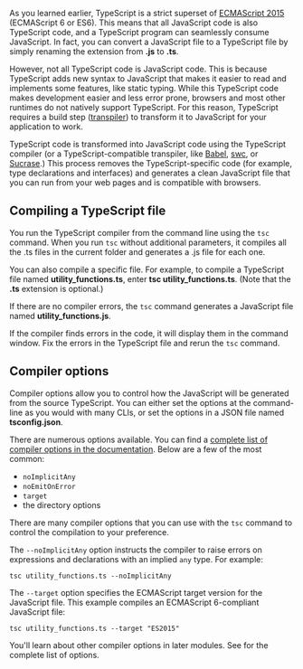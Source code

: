 As you learned earlier, TypeScript is a strict superset of [ECMAScript 2015](https://www.ecma-international.org/ecma-262/6.0/) (ECMAScript 6 or ES6). This means that all JavaScript code is also TypeScript code, and a TypeScript program can seamlessly consume JavaScript. In fact, you can convert a JavaScript file to a TypeScript file by simply renaming the extension from **.js** to **.ts**.

However, not all TypeScript code is JavaScript code. This is because TypeScript adds new syntax to JavaScript that makes it easier to read and implements some features, like static typing. While this TypeScript code makes development easier and less error prone, browsers and most other runtimes do not natively support TypeScript. For this reason, TypeScript requires a build step ([transpiler](https://en.wikipedia.org/wiki/Source-to-source_compiler)) to transform it to JavaScript for your application to work.

TypeScript code is transformed into JavaScript code using the TypeScript compiler (or a TypeScript-compatible transpiler, like [Babel](https://babeljs.io/), [swc](https://swc.rs/docs/installation/), or [Sucrase](https://github.com/alangpierce/sucrase).) This process removes the TypeScript-specific code (for example, type declarations and interfaces) and generates a clean JavaScript file that you can run from your web pages and is compatible with browsers.

## Compiling a TypeScript file

You run the TypeScript compiler from the command line using the `tsc` command. When you run `tsc` without additional parameters, it compiles all the .ts files in the current folder and generates a .js file for each one.

You can also compile a specific file. For example, to compile a TypeScript file named **utility_functions.ts**, enter **tsc utility_functions.ts**. (Note that the **.ts** extension is optional.)

If there are no compiler errors, the `tsc` command generates a JavaScript file named **utility_functions.js**.

If the compiler finds errors in the code, it will display them in the command window. Fix the errors in the TypeScript file and rerun the `tsc` command.

## Compiler options

Compiler options allow you to control how the JavaScript will be generated from the source TypeScript. You can either set the options at the command-line as you would with many CLIs, or set the options in a JSON file named **tsconfig.json**.

There are numerous options available. You can find a [complete list of compiler options in the documentation](https://www.typescriptlang.org/docs/handbook/compiler-options.html). Below are a few of the most common:

- `noImplicitAny`
- `noEmitOnError`
- `target`
- the directory options

There are many compiler options that you can use with the `tsc` command to control the compilation to your preference.

The `--noImplicitAny` option instructs the compiler to raise errors on expressions and declarations with an implied `any` type. For example:

`tsc utility_functions.ts --noImplicitAny`

The `--target` option specifies the ECMAScript target version for the JavaScript file. This example compiles an ECMAScript 6-compliant JavaScript file:

`tsc utility_functions.ts --target "ES2015"`

You'll learn about other compiler options in later modules. See  for the complete list of options.

